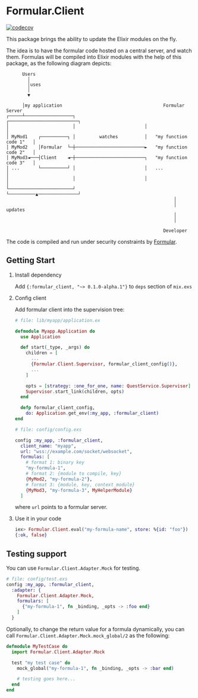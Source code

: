 # Formular.Client

[![codecov](https://codecov.io/gh/qhwa/formular-client/branch/master/graph/badge.svg?token=ILRAXWMNU4)](https://codecov.io/gh/qhwa/formular-client)

This package brings the ability to update the Elixir modules on the fly.

The idea is to have the formular code hosted on a central server, and watch them. Formulas will be compiled into Elixir modules with the help of this package, as the following diagram depicts:

```
      Users
        │
        │uses
        │
        ▼

      │my application                                      Formular Server
┌─────┴──────────────────┐                          ┌──────────────────────────┐
│                        │                          │                          │
│ MyMod1    ┌──────────┐ │         watches          │   "my function code 1"   │
│ MyMod2    │Formular  └─┼──────────────────────────►   "my function code 2"   │
│ MyMod3◄───┤Client    ◄─┼──────────────────────────┐   "my function code 3"   │
│ ...       └──────────┘ │                          │   ...                    │
│                        │                          │                          │
└────────────────────────┘                          └──────────▲───────────────┘
                                                               │
                                                               │ updates
                                                               │
                                                               │

                                                           Developer
```

The code is compiled and run under security constraints by [Formular](https://github.com/qhwa/formular).

## Getting Start

1. Install dependency

    Add `{:formular_client, "~> 0.1.0-alpha.1"}` to `deps` section of `mix.exs`

2. Config client

    Add formular client into the supervision tree:

    ```elixir
    # file: lib/myapp/application.ex
    
    defmodule Myapp.Application do
      use Application

      def start(_type, _args) do
        children = [
          ...
          {Formular.Client.Supervisor, formular_client_config()},
          ...
        ]

        opts = [strategy: :one_for_one, name: QuestService.Supervisor]
        Supervisor.start_link(children, opts)
      end

      defp formular_client_config,
        do: Application.get_env(:my_app, :formular_client)
    end
    ```

    ```elixir
    # file: config/config.exs

    config :my_app, :formular_client,
      client_name: "myapp",
      url: "wss://example.com/socket/websocket",
      formulas: [
        # format 1: binary key
        "my-formula-1",
        # format 2: {module to compile, key}
        {MyMod2, "my-formula-2"},
        # format 3: {module, key, context_module}
        {MyMod3, "my-formula-3", MyHelperModule}
      ]
    ```

    where `url` points to a formular server.

3. Use it in your code

    ```elixir
    iex> Formular.Client.eval("my-formula-name", store: %{id: "foo"})
    {:ok, false}
    ```

## Testing support

You can use `Formular.Client.Adapter.Mock` for testing.

```elixir
# file: config/test.exs
config :my_app, :formular_client,
  :adapter: {
    Formular.Client.Adapter.Mock,
    formulars: [
      {"my-formula-1", fn _binding, _opts -> :foo end}
    ]
  }
```

Optionally, to change the return value for a formula dynamically, you can call `Formular.Client.Adapter.Mock.mock_global/2` as the following:

```elixir
defmodule MyTestCase do
  import Formular.Client.Adapter.Mock

  test "my test case" do
    mock_global("my-formula-1", fn _binding, _opts -> :bar end)

    # testing goes here...
  end
end
```
